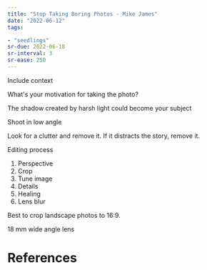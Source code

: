 ```yaml
---
title: "Stop Taking Boring Photos - Mike James"
date: "2022-06-12"
tags:

- "seedlings"
sr-due: 2022-06-18
sr-interval: 3
sr-ease: 250
---
```


Include context

What's your motivation for taking the photo?

The shadow created by harsh light could become your subject

Shoot in low angle

Look for a clutter and remove it. If it distracts the story, remove it.

Editing process
1. Perspective
2. Crop
3. Tune image
4. Details
5. Healing
6. Lens blur

Best to crop landscape photos to 16:9.

18 mm wide angle lens

# References
